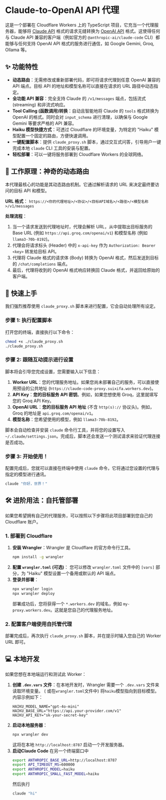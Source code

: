 # Claude-to-OpenAI API 代理

这是一个部署在 Cloudflare Workers 上的 TypeScript 项目，它充当一个代理服务器，能够将 [Claude API](https://docs.anthropic.com/claude/reference/messages_post) 格式的请求无缝转换为 [OpenAI API](https://platform.openai.com/docs/api-reference/chat/create) 格式。这使得任何与 Claude API 兼容的客户端（例如官方的 `@anthropic-ai/claude-code` CLI）都能够与任何支持 OpenAI API 格式的服务进行通信，如 Google Gemini, Groq, Ollama 等。

## ✨ 功能特性

  * **动态路由**：无需修改或重新部署代码，即可将请求代理到任意 OpenAI 兼容的 API 端点。目标 API 的地址和模型名称可以直接在请求的 URL 路径中动态指定。
  * **全功能 API 兼容**：完全支持 Claude 的 `/v1/messages` 端点，包括流式 (streaming) 和非流式响应。
  * **Tool Calling (函数调用)转换**：自动且智能地将 Claude 的 `tools` 格式转换为 OpenAI 的格式。同时会对 `input_schema` 进行清理，以确保与 Google Gemini 等要求严格的 API 兼容。
  * **Haiku 模型快捷方式**：可透过 Cloudflare 的环境变量，为特定的 "Haiku" 模型配置一个固定的路由，方便快速调用。
  * **一键配置脚本**：提供 `claude_proxy.sh` 脚本，通过交互式问答，引导用户一键完成本地 `claude` CLI 工具的安装与配置。
  * **轻松部署**：可以一键将服务部署到 Cloudflare Workers 的全球网络。

## 🔬 工作原理：神奇的动态路由

本代理最核心的功能是其动态路由机制。它通过解析请求的 URL 来决定最终要访问的目标 API 和模型。

**URL 格式**：
`https://<你的代理地址>/<协议>/<目标API域名>/<路径>/<模型名称>/v1/messages`

**处理流程**：

1.  当一个请求发送到代理地址时，代理会解析 URL，从中提取出目标服务的 Base URL (例如 `https://api.groq.com/openai/v1`) 和模型名称 (例如 `llama3-70b-8192`)。
2.  代理会将请求标头 (Header) 中的 `x-api-key` 作为 `Authorization: Bearer <key>` 转发给目标 API。
3.  代理将 Claude 格式的请求体 (Body) 转换为 OpenAI 格式，然后发送到目标的 `/chat/completions` 端点。
4.  最后，代理将收到的 OpenAI 格式响应转换回 Claude 格式，并返回给原始的客户端。

## 🚀 快速上手

我们强烈推荐使用 `claude_proxy.sh` 脚本来进行配置，它会自动处理所有设定。

### 步骤 1: 执行配置脚本

打开您的终端，直接执行以下命令：

```bash
chmod +x ./claude_proxy.sh
./claude_proxy.sh
```

### 步骤 2: 跟随互动提示进行设置

脚本将会引导您完成设置，您需要输入以下信息：

1.  **Worker URL**：您的代理服务地址。如果您尚未部署自己的服务，可以直接使用预设的公共地址 (`https://claude-code-proxy.suixifa.workers.dev`)。
2.  **API Key**：**您的目标服务 API 密钥**。例如，如果您想使用 Groq，这里就填写您的 Groq API Key。
3.  **OpenAI URL**：**您的目标服务 API 地址** (不含 `http(s)://` 协议头)。例如，Groq 的地址是 `api.groq.com/openai/v1`。
4.  **模型名称**：您希望使用的模型，例如 `llama3-70b-8192`。

脚本会自动检查并安装 `claude` 命令行工具，并将您的设置写入 `~/.claude/settings.json`。完成后，脚本还会发送一个测试请求来验证代理连接是否成功。

### 步骤 3: 开始使用！

配置完成后，您就可以直接在终端中使用 `claude` 命令，它将通过您设置的代理与指定的模型进行通讯。

```bash
claude "你好，世界！"
```

## 🛠️ 进阶用法：自托管部署

如果您希望拥有自己的代理服务，可以按照以下步骤将此项目部署到您自己的 Cloudflare 账户。

### 1\. 部署到 Cloudflare

1.  **安装 Wrangler**：Wrangler 是 Cloudflare 的官方命令行工具。
    ```bash
    npm install -g wrangler
    ```
2.  **配置 `wrangler.toml` (可选)**：
    您可以修改 `wrangler.toml` 文件中的 `[vars]` 部分，为 "Haiku" 模型设置一个备用或默认的 API 端点。
3.  **登录并部署**：
    ```bash
    npx wrangler login
    npx wrangler deploy
    ```
    部署成功后，您将获得一个 `*.workers.dev` 的域名，例如 `my-proxy.workers.dev`。这就是您自己的代理服务地址。

### 2\. 配置客户端使用自托管代理

部署完成后，再次执行 `claude_proxy.sh` 脚本，并在提示时输入您自己的 Worker URL 即可。

## 💻 本地开发

如果您想在本地端运行和测试此 Worker：

1.  **创建 `.dev.vars` 文件**：在本地开发时，Wrangler 需要一个 `.dev.vars` 文件来读取环境变量。
    ( 或在`wrangler.toml`文件中) 将`haiku`模型指向到目标模型。内容示例如下：
    ```
    HAIKU_MODEL_NAME="gpt-4o-mini"
    HAIKU_BASE_URL="https://api.your-provider.com/v1"
    HAIKU_API_KEY="sk-your-secret-key"
    ```
3.  **启动本地服务器**：
    ```bash
    npx wrangler dev
    ```
    这将在本地 `http://localhost:8787` 启动一个开发服务器。
4.  **启动Claude Code**
    在另一个终端窗口中
    ```bash
    export ANTHROPIC_BASE_URL=http://localhost:8787
    export API_TIMEOUT_MS=600000
    export ANTHROPIC_MODEL=haiku
    export ANTHROPIC_SMALL_FAST_MODEL=haiku
    ```
    然后执行
    ```bash
    claude "hi"
    ```
